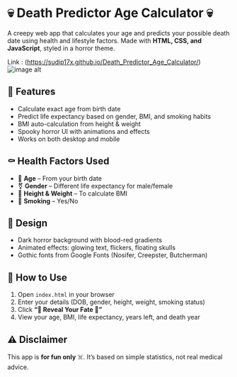 # 💀 Death Predictor Age Calculator 💀

A creepy web app that calculates your age and predicts your possible death date using health and lifestyle factors. Made with **HTML, CSS, and JavaScript**, styled in a horror theme.

Link : (https://sudip17x.github.io/Death_Predictor_Age_Calculator/)
![image alt](https://github.com/sudip17x/Death_Predictor_Age_Calculator/blob/db57f0d73dddb5d69924438ebe0ac883d7111406/Death_age_calculator.jpg)
## 🎃 Features

* Calculate exact age from birth date
* Predict life expectancy based on gender, BMI, and smoking habits
* BMI auto-calculation from height & weight
* Spooky horror UI with animations and effects
* Works on both desktop and mobile

## ⚰️ Health Factors Used

* 📅 **Age** – From your birth date
* ⚧️ **Gender** – Different life expectancy for male/female
* 📏 **Height & Weight** – To calculate BMI
* 🚬 **Smoking** – Yes/No

## 🖤 Design

* Dark horror background with blood-red gradients
* Animated effects: glowing text, flickers, floating skulls
* Gothic fonts from Google Fonts (Nosifer, Creepster, Butcherman)

## 🚀 How to Use

1. Open `index.html` in your browser
2. Enter your details (DOB, gender, height, weight, smoking status)
3. Click **“🔮 Reveal Your Fate 🔮”**
4. View your age, BMI, life expectancy, years left, and death year

## ⚠️ Disclaimer

This app is **for fun only** ☠️.
It’s based on simple statistics, not real medical advice.
